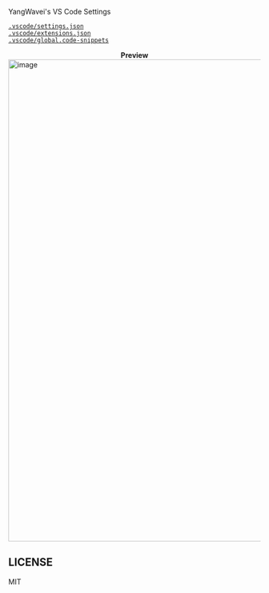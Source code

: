 YangWavei's VS Code Settings

[`.vscode/settings.json`](./.vscode/settings.json)<br>
[`.vscode/extensions.json`](./.vscode/extensions.json)<br>
[`.vscode/global.code-snippets`](./.vscode/global.code-snippets)

<center><b> Preview</b></center>
<img width="1916" height="961" alt="image" src="https://github.com/user-attachments/assets/f7295654-8c2a-44ab-8cc8-f9aaa84ed565" />

## LICENSE

MIT
